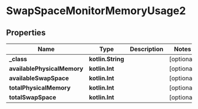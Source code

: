 
# SwapSpaceMonitorMemoryUsage2

## Properties
Name | Type | Description | Notes
------------ | ------------- | ------------- | -------------
**_class** | **kotlin.String** |  |  [optional]
**availablePhysicalMemory** | **kotlin.Int** |  |  [optional]
**availableSwapSpace** | **kotlin.Int** |  |  [optional]
**totalPhysicalMemory** | **kotlin.Int** |  |  [optional]
**totalSwapSpace** | **kotlin.Int** |  |  [optional]




